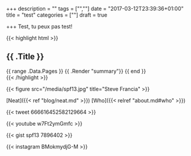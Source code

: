 +++
description = ""
tags = ["",""]
date = "2017-03-12T23:39:36+01:00"
title = "test"
categories = [""]
draft = true

+++
Test, tu peux pas test!

{{< highlight html >}}
<section id="main">
  <div>
   <h1 id="title">{{ .Title }}</h1>
    {{ range .Data.Pages }}
        {{ .Render "summary"}}
    {{ end }}
  </div>
</section>
{{< /highlight >}}

{{< figure src="/media/spf13.jpg" title="Steve Francia" >}}

[Neat]({{< ref "blog/neat.md" >}})
[Who]({{< relref "about.md#who" >}})

{{< tweet 666616452582129664 >}}

{{< youtube w7Ft2ymGmfc >}}

{{< gist spf13 7896402 >}}

{{< instagram BMokmydjG-M >}}


